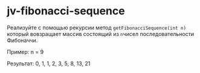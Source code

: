 # jv-fibonacci-sequence
Реализуйте с помощью рекурсии метод `getFibonacciSequence(int n)` который вовзращает массив состоящий
из `n`чисел  последовательности Фибоначчи.

Пример: n = 9

Результат: 0, 1, 1, 2, 3, 5, 8, 13, 21
